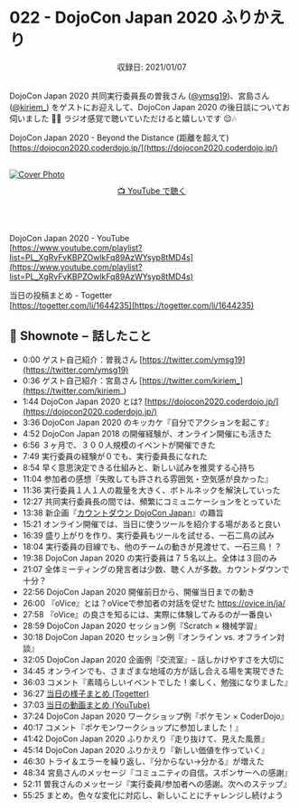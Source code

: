# 022 - DojoCon Japan 2020 ふりかえり
<div style="text-align: center;">収録日: 2021/01/07</div><br>

DojoCon Japan 2020 共同実行委員長の曽我さん ([@ymsg19](https://twitter.com/ymsg19))、宮島さん ([@kiriem_](https://twitter.com/kiriem_)) をゲストにお迎えして、DojoCon Japan 2020 の後日談についてお伺いました 🎤👥 ラジオ感覚で聴いていただけると嬉しいです 😌🎶

DojoCon Japan 2020 - Beyond the Distance (距離を超えて)   
[https://dojocon2020.coderdojo.jp/](https://dojocon2020.coderdojo.jp/)

<div style="margin: 30px auto;">
  <a href="https://youtu.be/TsVtvvwKlKk"><img src="/podcasts/22.jpg" alt="Cover Photo" style="margin-bottom: 10px;"></a>
  <center><a href="https://youtu.be/TsVtvvwKlKk">📺 YouTube で聴く</a></center>
</div>

<br>


DojoCon Japan 2020 - YouTube   
[https://www.youtube.com/playlist?list=PL_XgRvFvKBPZOwlkFq89AzWYsyp8tMD4s](https://www.youtube.com/playlist?list=PL_XgRvFvKBPZOwlkFq89AzWYsyp8tMD4s)

当日の投稿まとめ - Togetter   
[https://togetter.com/li/1644235](https://togetter.com/li/1644235)

## 📝 Shownote − 話したこと

- 0:00 ゲスト自己紹介：曽我さん [https://twitter.com/ymsg19](https://twitter.com/ymsg19)
- 0:36 ゲスト自己紹介：宮島さん [https://twitter.com/kiriem_](https://twitter.com/kiriem_)
- 1:44 DojoCon Japan 2020 とは? [https://dojocon2020.coderdojo.jp/](https://dojocon2020.coderdojo.jp/)
- 3:36 DojoCon Japan 2020 のキッカケ『自分でアクションを起こす』
- 4:52 DojoCon Japan 2018 の開催経験が、オンライン開催にも活きた
- 6:56 ３ヶ月で、３００人規模のイベントが開催できた
- 7:49 実行委員の経験が０でも、実行委員長になれた
- 8:54 早く意思決定できる仕組みと、新しい試みを推奨する心持ち
- 11:04 参加者の感想『失敗しても許される雰囲気・空気感が良かった』
- 11:36 実行委員１人１人の裁量を大きく、ボトルネックを解決していった
- 12:27 共同実行委員長の間では、頻繁にコミュニケーションをとっていた
- 13:38 新企画『[カウントダウン DojoCon Japan](https://www.youtube.com/playlist?list=PL_XgRvFvKBPa_Z5hiRAK4sJcRWqCD8eV_)』の趣旨
- 15:21 オンライン開催では、当日に使うツールを紹介する場があると良い
- 16:39 盛り上がりを作り、実行委員もツールを試せる、一石二鳥の試み
- 18:04 実行委員の目線でも、他のチームの動きが見渡せて、一石三鳥！？
- 19:38 DojoCon Japan 2020 の実行委員は７５名以上。全体は３回のみ
- 21:07 全体ミーティングの発言者は少数、聴く人が多数。カウントダウンで十分？
- 22:56 DojoCon Japan 2020 開催前日から、開催当日までの動き
- 26:00 『oVice』とは？oViceで参加者の対話を促せた https://ovice.in/ja/
- 27:58 『oVice』の良さを知るには、実際に体験してみるのが一番良い
- 28:59 DojoCon Japan 2020 セッション例『Scratch × 機械学習』
- 30:18 DojoCon Japan 2020 セッション例『オンライン vs. オフライン対談』
- 32:05 DojoCon Japan 2020 企画例『交流室』- 話しかけやすさを大切に
- 34:45 オンラインでも、さまざまな地域の方が話し合える場を実現できた
- 36:03 コメント『素晴らしいイベントでした！楽しく、勉強になりました』
- 36:27 [当日の様子まとめ (Togetter)](https://togetter.com/li/1644235)
- 37:03 [当日の動画まとめ (YouTube)](https://www.youtube.com/playlist?list=PL_XgRvFvKBPZOwlkFq89AzWYsyp8tMD4s)
- 37:24 DojoCon Japan 2020 ワークショップ例『ポケモン × CoderDojo』
- 40:17 コメント『ポケモンワークショップに参加しました！』
- 41:42 DojoCon Japan 2020 ふりかえり『走り抜けて、見えた風景』
- 45:14 DojoCon Japan 2020 ふりかえり『新しい価値を作っていく』
- 46:30 トライ＆エラーを繰り返し、『分からない→分かる』が増えた
- 48:34 宮島さんのメッセージ『コミュニティの自信。スポンサーへの感謝』
- 52:11 曽我さんのメッセージ『実行委員/参加者への感謝。次へのステップ』
- 55:25 まとめ。色々な変化に対応し、新しいことにチャレンジし続けよう
